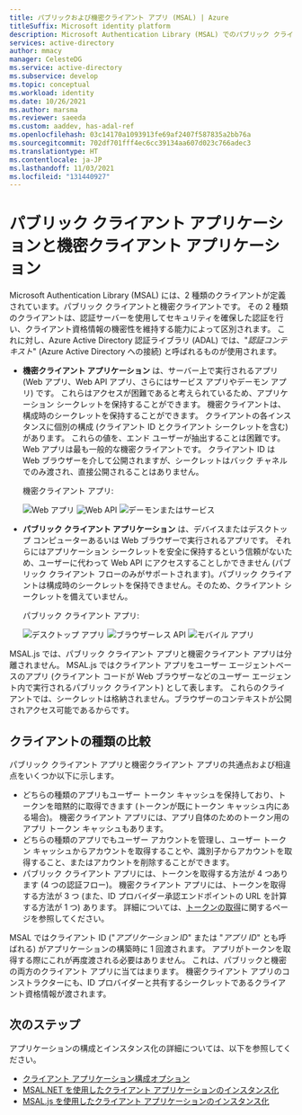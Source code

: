 ```yaml
---
title: パブリックおよび機密クライアント アプリ (MSAL) | Azure
titleSuffix: Microsoft identity platform
description: Microsoft Authentication Library (MSAL) でのパブリック クライアント アプリケーションと機密クライアント アプリケーションについて説明します。
services: active-directory
author: mmacy
manager: CelesteDG
ms.service: active-directory
ms.subservice: develop
ms.topic: conceptual
ms.workload: identity
ms.date: 10/26/2021
ms.author: marsma
ms.reviewer: saeeda
ms.custom: aaddev, has-adal-ref
ms.openlocfilehash: 03c14170a1093913fe69af2407f587835a2bb76a
ms.sourcegitcommit: 702df701fff4ec6cc39134aa607d023c766adec3
ms.translationtype: HT
ms.contentlocale: ja-JP
ms.lasthandoff: 11/03/2021
ms.locfileid: "131440927"
---
```

# <a name="public-client-and-confidential-client-applications"></a>パブリック クライアント アプリケーションと機密クライアント アプリケーション

Microsoft Authentication Library (MSAL) には、2 種類のクライアントが定義されています。パブリック クライアントと機密クライアントです。 その 2 種類のクライアントは、認証サーバーを使用してセキュリティを確保した認証を行い、クライアント資格情報の機密性を維持する能力によって区別されます。 これに対し、Azure Active Directory 認証ライブラリ (ADAL) では、"_認証コンテキスト_" (Azure Active Directory への接続) と呼ばれるものが使用されます。

- **機密クライアント アプリケーション** は、サーバー上で実行されるアプリ (Web アプリ、Web API アプリ、さらにはサービス アプリやデーモン アプリ) です。 これらはアクセスが困難であると考えられているため、アプリケーション シークレットを保持することができます。 機密クライアントは、構成時のシークレットを保持することができます。 クライアントの各インスタンスに個別の構成 (クライアント ID とクライアント シークレットを含む) があります。 これらの値を、エンド ユーザーが抽出することは困難です。 Web アプリは最も一般的な機密クライアントです。 クライアント ID は Web ブラウザーを介して公開されますが、シークレットはバック チャネルでのみ渡され、直接公開されることはありません。

  機密クライアント アプリ: 

  ![Web アプリ](media/msal-client-applications/web-app.png) ![Web API](media/msal-client-applications/web-api.png) ![デーモンまたはサービス](media/msal-client-applications/daemon-service.png)

- **パブリック クライアント アプリケーション** は、デバイスまたはデスクトップ コンピューターあるいは Web ブラウザーで実行されるアプリです。 それらにはアプリケーション シークレットを安全に保持するという信頼がないため、ユーザーに代わって Web API にアクセスすることしかできません  (パブリック クライアント フローのみがサポートされます)。パブリック クライアントは構成時のシークレットを保持できません。そのため、クライアント シークレットを備えていません。

  パブリック クライアント アプリ: 

  ![デスクトップ アプリ](media/msal-client-applications/desktop-app.png) ![ブラウザーレス API](media/msal-client-applications/browserless-app.png) ![モバイル アプリ](media/msal-client-applications/mobile-app.png)

MSAL.js では、パブリック クライアント アプリと機密クライアント アプリは分離されません。 MSAL.js ではクライアント アプリをユーザー エージェントベースのアプリ (クライアント コードが Web ブラウザーなどのユーザー エージェント内で実行されるパブリック クライアント) として表します。 これらのクライアントでは、シークレットは格納されません。ブラウザーのコンテキストが公開されアクセス可能であるからです。

## <a name="comparing-the-client-types"></a>クライアントの種類の比較

パブリック クライアント アプリと機密クライアント アプリの共通点および相違点をいくつか以下に示します。

- どちらの種類のアプリもユーザー トークン キャッシュを保持しており、トークンを暗黙的に取得できます (トークンが既にトークン キャッシュ内にある場合)。 機密クライアント アプリには、アプリ自体のためのトークン用のアプリ トークン キャッシュもあります。
- どちらの種類のアプリでもユーザー アカウントを管理し、ユーザー トークン キャッシュからアカウントを取得することや、識別子からアカウントを取得すること、またはアカウントを削除することができます。
- パブリック クライアント アプリには、トークンを取得する方法が 4 つあります (4 つの認証フロー)。 機密クライアント アプリには、トークンを取得する方法が 3 つ (また、ID プロバイダー承認エンドポイントの URL を計算する方法が 1 つ) あります。 詳細については、[トークンの取得](msal-acquire-cache-tokens.md)に関するページを参照してください。

MSAL ではクライアント ID ("_アプリケーション ID_" または "_アプリ ID_" とも呼ばれる) がアプリケーションの構築時に 1 回渡されます。 アプリがトークンを取得する際にこれが再度渡される必要はありません。 これは、パブリックと機密の両方のクライアント アプリに当てはまります。 機密クライアント アプリのコンストラクターにも、ID プロバイダーと共有するシークレットであるクライアント資格情報が渡されます。

## <a name="next-steps"></a>次のステップ

アプリケーションの構成とインスタンス化の詳細については、以下を参照してください。

- [クライアント アプリケーション構成オプション](msal-client-application-configuration.md)
- [MSAL.NET を使用したクライアント アプリケーションのインスタンス化](msal-net-initializing-client-applications.md)
- [MSAL.js を使用したクライアント アプリケーションのインスタンス化](msal-js-initializing-client-applications.md)
